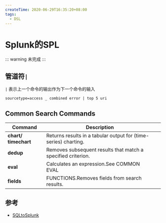 ```yaml
---
createTime: 2020-06-29T16:35:20+08:00
tags:
  - DSL
---
```


# Splunk的SPL

<ArticleMeta />

::: warning
未完成
:::

## 管道符`|`

`|` 表示上一个命令的输出作为下一个命令的输入

```
sourcetype=access _ combined error | top 5 uri
```

## Common Search Commands



| Command              | Description                                                  |      |
| -------------------- | ------------------------------------------------------------ | ---- |
| **chart/ timechart** | Returns results in a tabular output for (time-series) charting. |      |
| **dedup**            | Removes subsequent results that match a specified criterion. |      |
| **eval**             | Calculates an expression.See COMMON EVAL                     |      |
| **fields**           | FUNCTIONS.Removes fields from search results.                |      |




## 参考
- [SQLtoSplunk](https://docs.splunk.com/Documentation/Splunk/6.5.0/SearchReference/SQLtoSplunk)
